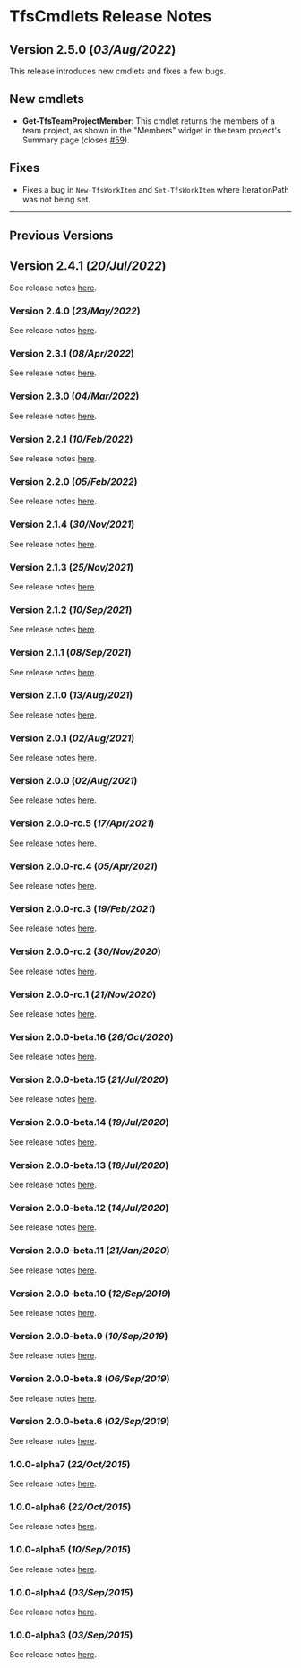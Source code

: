 # TfsCmdlets Release Notes

## Version 2.5.0 (_03/Aug/2022_)

This release introduces new cmdlets and fixes a few bugs.

## New cmdlets

* **Get-TfsTeamProjectMember**: This cmdlet returns the members of a team project, as shown in the "Members" widget in the team project's Summary page (closes [#59](https://github.com/igoravl/TfsCmdlets/issues/59)).

## Fixes

* Fixes a bug in `New-TfsWorkItem` and `Set-TfsWorkItem` where IterationPath was not being set.

-----------------------

## Previous Versions

## Version 2.4.1 (_20/Jul/2022_)

See release notes [here](Docs/ReleaseNotes/2.4.1.md).

### Version 2.4.0 (_23/May/2022_)

See release notes [here](Docs/ReleaseNotes/2.4.0.md).

### Version 2.3.1 (_08/Apr/2022_)

See release notes [here](Docs/ReleaseNotes/2.3.1.md).

### Version 2.3.0 (_04/Mar/2022_)

See release notes [here](Docs/ReleaseNotes/2.3.0.md).

### Version 2.2.1 (_10/Feb/2022_)

See release notes [here](Docs/ReleaseNotes/2.2.1.md).

### Version 2.2.0 (_05/Feb/2022_)

See release notes [here](Docs/ReleaseNotes/2.2.0.md).

### Version 2.1.4 (_30/Nov/2021_)

See release notes [here](Docs/ReleaseNotes/2.1.4.md).

### Version 2.1.3 (_25/Nov/2021_)

See release notes [here](Docs/ReleaseNotes/2.1.3.md).

### Version 2.1.2 (_10/Sep/2021_)

See release notes [here](Docs/ReleaseNotes/2.1.2.md).

### Version 2.1.1 (_08/Sep/2021_)

See release notes [here](Docs/ReleaseNotes/2.1.1.md).

### Version 2.1.0 (_13/Aug/2021_)

See release notes [here](Docs/ReleaseNotes/2.1.0.md).

### Version 2.0.1 (_02/Aug/2021_)

See release notes [here](Docs/ReleaseNotes/2.0.1.md).

### Version 2.0.0 (_02/Aug/2021_)

See release notes [here](Docs/ReleaseNotes/2.0.0.md).

### Version 2.0.0-rc.5 (_17/Apr/2021_)

See release notes [here](Docs/ReleaseNotes/2.0.0-rc.5.md).

### Version 2.0.0-rc.4 (_05/Apr/2021_)

See release notes [here](Docs/ReleaseNotes/2.0.0-rc.4.md).

### Version 2.0.0-rc.3 (_19/Feb/2021_)

See release notes [here](Docs/ReleaseNotes/2.0.0-rc.3.md).

### Version 2.0.0-rc.2 (_30/Nov/2020_)

See release notes [here](Docs/ReleaseNotes/2.0.0-rc.2.md).

### Version 2.0.0-rc.1 (_21/Nov/2020_)

See release notes [here](Docs/ReleaseNotes/2.0.0-rc.1.md).

### Version 2.0.0-beta.16 (_26/Oct/2020_)

See release notes [here](Docs/ReleaseNotes/2.0.0-beta.16.md).

### Version 2.0.0-beta.15 (_21/Jul/2020_)

See release notes [here](Docs/ReleaseNotes/2.0.0-beta.15.md).

### Version 2.0.0-beta.14 (_19/Jul/2020_)

See release notes [here](Docs/ReleaseNotes/2.0.0-beta.14.md).

### Version 2.0.0-beta.13 (_18/Jul/2020_)

See release notes [here](Docs/ReleaseNotes/2.0.0-beta.13.md).

### Version 2.0.0-beta.12 (_14/Jul/2020_)

See release notes [here](Docs/ReleaseNotes/2.0.0-beta.12.md).

### Version 2.0.0-beta.11 (_21/Jan/2020_)

See release notes [here](Docs/ReleaseNotes/2.0.0-beta.11.md).

### Version 2.0.0-beta.10 (_12/Sep/2019_)

See release notes [here](Docs/ReleaseNotes/2.0.0-beta.10.md).

### Version 2.0.0-beta.9 (_10/Sep/2019_)

See release notes [here](Docs/ReleaseNotes/2.0.0-beta.9.md).

### Version 2.0.0-beta.8 (_06/Sep/2019_)

See release notes [here](Docs/ReleaseNotes/2.0.0-beta.8.md).

### Version 2.0.0-beta.6 (_02/Sep/2019_)

See release notes [here](Docs/ReleaseNotes/2.0.0-beta.6.md).

### 1.0.0-alpha7 (_22/Oct/2015_)

See release notes [here](Docs/ReleaseNotes/1.0.0-alpha7.md).

### 1.0.0-alpha6 (_22/Oct/2015_)

See release notes [here](Docs/ReleaseNotes/1.0.0-alpha6.md).

### 1.0.0-alpha5 (_10/Sep/2015_)

See release notes [here](Docs/ReleaseNotes/1.0.0-alpha5.md).

### 1.0.0-alpha4 (_03/Sep/2015_)

See release notes [here](Docs/ReleaseNotes/1.0.0-alpha4.md).

### 1.0.0-alpha3 (_03/Sep/2015_)

See release notes [here](Docs/ReleaseNotes/1.0.0-alpha3.md).

